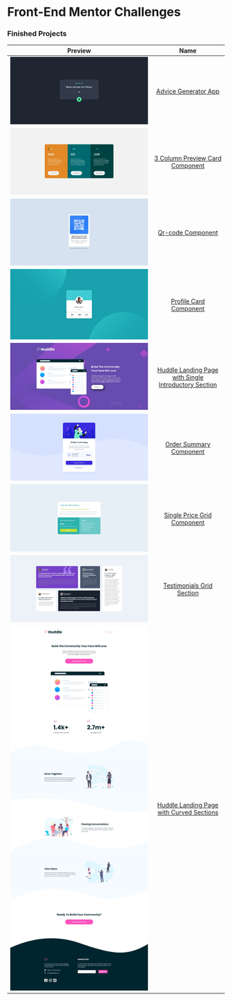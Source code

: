 # Front-End Mentor Challenges


### Finished Projects

**Preview** | **Name**
:---: | :---:
![Advice Generator App](./assets/advice-generator.jpeg) | [Advice Generator App](./advice-generator-app/)
![3 Column Preview Card Component](./assets/three-col.jpeg) | [3 Column Preview Card Component](./3-column-preview-card-component/)
![Qr-code Component](./assets/qrcode.jpeg) | [Qr-code Component](./qr-code-component/)
![Profile Card Component](./assets/profile-card.jpeg) | [Profile Card Component](./profile-card-component/)
![Huddle Landing Page with Single Introductory Section](./assets/huddle-landing.jpeg) | [Huddle Landing Page with Single Introductory Section](./huddle-landing-page-with-single-introductory-section/)
![Order Summary Component](./assets/order-summary.jpeg) | [Order Summary Component](./order-summary-component/)
![Single Price Grid Component](./assets/single-price-card.jpeg) | [Single Price Grid Component](./single-price-grid-component/)
![Testimonials Grid Section](./assets/Testimonials-grid.jpeg) | [Testimonials Grid Section](./testimonials-grid-section/)
![Huddle Landing Page with Curved Sections](./assets/huddle-landing-curved-section.jpeg) | [Huddle Landing Page with Curved Sections](./huddle-landing-page-with-curved-sections/)